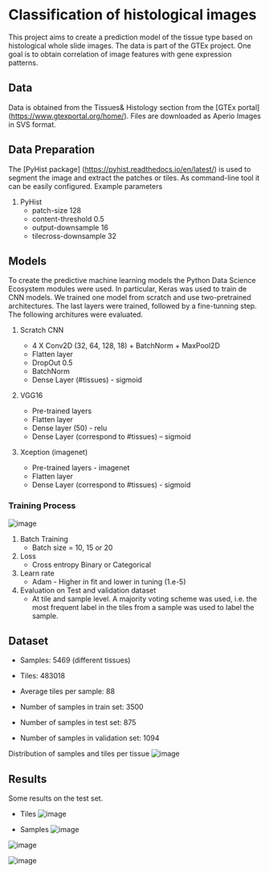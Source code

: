 # Classification of histological images
This project aims to create a prediction model of the tissue type based on histological whole slide images. The data is part of the GTEx project.
One goal is to obtain correlation of image features with gene expression patterns.

## Data 
Data is obtained from the Tissues& Histology section from the [GTEx portal] (https://www.gtexportal.org/home/).
Files are downloaded as Aperio Images in SVS format.


## Data Preparation
The [PyHist package] (https://pyhist.readthedocs.io/en/latest/) is used to segment the image and extract the patches or tiles. As command-line tool it can be easily configured. Example parameters

1. PyHist
    * patch-size 128 
    * content-threshold 0.5 
    * output-downsample 16 
    * tilecross-downsample 32


## Models
To create the predictive machine learning models the Python Data Science Ecosystem modules were used. In particular, Keras was used to train de CNN models. We trained one model from scratch and use two-pretrained architectures. The last layers were trained, followed by a fine-tunning step. The following architures were evaluated.

1. Scratch CNN
    * 4 X Conv2D (32, 64, 128, 18) + BatchNorm + MaxPool2D
    * Flatten layer
    * DropOut 0.5
    * BatchNorm
    * Dense Layer (#tissues) - sigmoid

2. VGG16
    * Pre-trained layers
    * Flatten layer
    * Dense layer (50) - relu
    * Dense Layer (correspond to #tissues) – sigmoid

3. Xception (imagenet)
    * Pre-trained layers - imagenet
    * Flatten layer
    * Dense Layer (correspond to #tissues) - sigmoid


### Training Process
![image](https://user-images.githubusercontent.com/22194539/198322041-f1fc7332-a681-4074-93fa-c5ec8738dd5e.png)


1. Batch Training
    * Batch size = 10, 15 or 20
2. Loss 
    * Cross entropy Binary or Categorical
3. Learn rate
    * Adam - Higher in fit and lower in tuning (1.e-5)
4. Evaluation on Test and validation dataset
    * At tile and sample level. A majority voting scheme was used, i.e. the most frequent label in the tiles from a sample was used to label the sample.

## Dataset

* Samples: 5469 (different tissues)
* Tiles: 483018
* Average tiles per sample: 88

* Number of samples in train set: 3500
* Number of samples in test set: 875
* Number of samples in validation set: 1094

Distribution of samples and tiles per tissue
![image](https://user-images.githubusercontent.com/22194539/198324091-be40ffc4-d1ee-42d1-aeb8-d9675342b3a2.png)


## Results
Some results on the test set.

* Tiles
![image](https://user-images.githubusercontent.com/22194539/198324286-268d8a78-20f5-4c7a-a889-a05b9e0f0a83.png)

* Samples
![image](https://user-images.githubusercontent.com/22194539/198324351-d4c81357-d79f-4207-ab04-3a3456a442b9.png)


![image](https://user-images.githubusercontent.com/22194539/198324440-485ec93c-5173-4065-9925-54764d13423b.png)






![image](https://user-images.githubusercontent.com/22194539/198322165-a2613515-3931-4d47-9357-0d1bf7229cf0.png)


